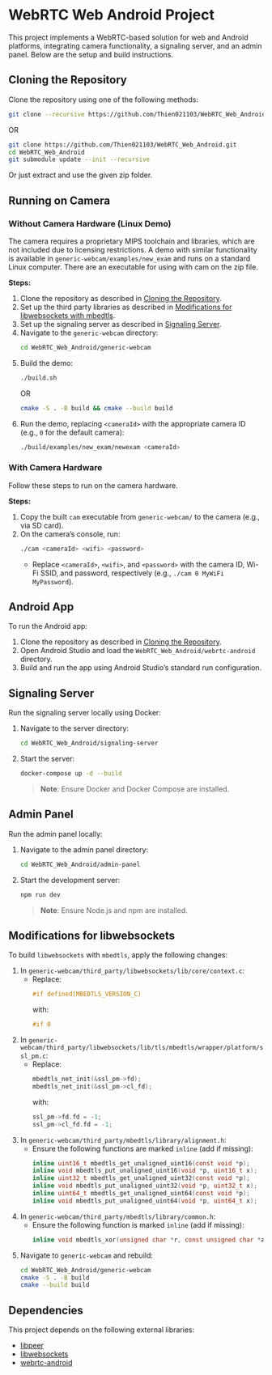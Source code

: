 # WebRTC Web Android Project

This project implements a WebRTC-based solution for web and Android platforms, integrating camera functionality, a signaling server, and an admin panel. Below are the setup and build instructions.

## Cloning the Repository
Clone the repository using one of the following methods:

```bash
git clone --recursive https://github.com/Thien021103/WebRTC_Web_Android.git
```

OR

```bash
git clone https://github.com/Thien021103/WebRTC_Web_Android.git
cd WebRTC_Web_Android
git submodule update --init --recursive
```

Or just extract and use the given zip folder.

## Running on Camera

### Without Camera Hardware (Linux Demo)
The camera requires a proprietary MIPS toolchain and libraries, which are not included due to licensing restrictions. A demo with similar functionality is available in `generic-webcam/examples/new_exam` and runs on a standard Linux computer. There are an executable for using with cam on the zip file.

**Steps:**
1. Clone the repository as described in [Cloning the Repository](#cloning-the-repository).
2. Set up the third party libraries as described in [Modifications for libwebsockets with mbedtls](#modifications-for-libwebsockets).
3. Set up the signaling server as described in [Signaling Server](#signaling-server).
4. Navigate to the `generic-webcam` directory:
   ```bash
   cd WebRTC_Web_Android/generic-webcam
   ```
5. Build the demo:
   ```bash
   ./build.sh
   ```
   OR
   ```bash
   cmake -S . -B build && cmake --build build
   ```
6. Run the demo, replacing `<cameraId>` with the appropriate camera ID (e.g., `0` for the default camera):
   ```bash
   ./build/examples/new_exam/newexam <cameraId>
   ```

### With Camera Hardware
Follow these steps to run on the camera hardware.

**Steps:**
1. Copy the built `cam` executable from `generic-webcam/` to the camera (e.g., via SD card).
2. On the camera’s console, run:
   ```bash
   ./cam <cameraId> <wifi> <password>
   ```
   - Replace `<cameraId>`, `<wifi>`, and `<password>` with the camera ID, Wi-Fi SSID, and password, respectively (e.g., `./cam 0 MyWiFi MyPassword`).

## Android App
To run the Android app:

1. Clone the repository as described in [Cloning the Repository](#cloning-the-repository).
2. Open Android Studio and load the `WebRTC_Web_Android/webrtc-android` directory.
3. Build and run the app using Android Studio’s standard run configuration.

## Signaling Server
Run the signaling server locally using Docker:

1. Navigate to the server directory:
   ```bash
   cd WebRTC_Web_Android/signaling-server
   ```
2. Start the server:
   ```bash
   docker-compose up -d --build
   ```
   > **Note**: Ensure Docker and Docker Compose are installed.

## Admin Panel
Run the admin panel locally:

1. Navigate to the admin panel directory:
   ```bash
   cd WebRTC_Web_Android/admin-panel
   ```
2. Start the development server:
   ```bash
   npm run dev
   ```
   > **Note**: Ensure Node.js and npm are installed.

## Modifications for libwebsockets
To build `libwebsockets` with `mbedtls`, apply the following changes:

1. In `generic-webcam/third_party/libwebsockets/lib/core/context.c`:
   - Replace:
     ```c
     #if defined(MBEDTLS_VERSION_C)
     ```
     with:
     ```c
     #if 0
     ```
2. In `generic-webcam/third_party/libwebsockets/lib/tls/mbedtls/wrapper/platform/ssl_pm.c`:
   - Replace:
     ```c
     mbedtls_net_init(&ssl_pm->fd);
     mbedtls_net_init(&ssl_pm->cl_fd);
     ```
     with:
     ```c
     ssl_pm->fd.fd = -1;
     ssl_pm->cl_fd.fd = -1;
     ```
3. In `generic-webcam/third_party/mbedtls/library/alignment.h`:
   - Ensure the following functions are marked `inline` (add if missing):
     ```c
     inline uint16_t mbedtls_get_unaligned_uint16(const void *p);
     inline void mbedtls_put_unaligned_uint16(void *p, uint16_t x);
     inline uint32_t mbedtls_get_unaligned_uint32(const void *p);
     inline void mbedtls_put_unaligned_uint32(void *p, uint32_t x);
     inline uint64_t mbedtls_get_unaligned_uint64(const void *p);
     inline void mbedtls_put_unaligned_uint64(void *p, uint64_t x);
     ```
4. In `generic-webcam/third_party/mbedtls/library/common.h`:
   - Ensure the following function is marked `inline` (add if missing):
     ```c
     inline void mbedtls_xor(unsigned char *r, const unsigned char *a, const unsigned char *b, size_t n);
     ```
5. Navigate to `generic-webcam` and rebuild:
   ```bash
   cd WebRTC_Web_Android/generic-webcam
   cmake -S . -B build
   cmake --build build
   ```

## Dependencies
This project depends on the following external libraries:
- [libpeer](https://github.com/sepfy/libpeer)
- [libwebsockets](https://github.com/warmcat/libwebsockets)
- [webrtc-android](https://github.com/GetStream/webrtc-android)